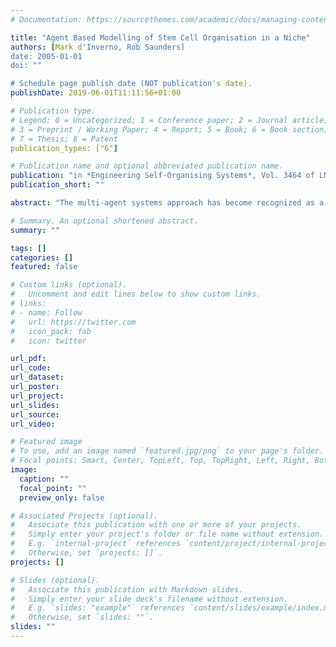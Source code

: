 ```yaml
---
# Documentation: https://sourcethemes.com/academic/docs/managing-content/

title: "Agent Based Modelling of Stem Cell Organisation in a Niche"
authors: [Mark d'Inverno, Rob Saunders]
date: 2005-01-01
doi: ""

# Schedule page publish date (NOT publication's date).
publishDate: 2019-06-01T11:11:56+01:00

# Publication type.
# Legend: 0 = Uncategorized; 1 = Conference paper; 2 = Journal article;
# 3 = Preprint / Working Paper; 4 = Report; 5 = Book; 6 = Book section;
# 7 = Thesis; 8 = Patent
publication_types: ["6"]

# Publication name and optional abbreviated publication name.
publication: "in *Engineering Self-Organising Systems*, Vol. 3464 of LNAI, Springer, 52–68"
publication_short: ""

abstract: "The multi-agent systems approach has become recognized as a useful approach for modeling and simulating biological complex systems. In this chapter we provide an example of such an approach, which concerns the modeling and simulation of the Hematopoietic Stem Cell (HSC) system in adults. We are specifically interested in how local cell interactions give rise to well understood properties of systems of stem cells, such as the ability to maintain their own population and to maintain a population of fully differentiated functional cells. There is a need to establish key cell mechanisms that can produce self-regulating behavior of HSC systems using different theoretical techniques. It is our belief that modeling the behavior of HSCs in the adult human body as an agent-based system is the most appropriate way of understanding these mechanisms and the consequent process of self-organization."

# Summary. An optional shortened abstract.
summary: ""

tags: []
categories: []
featured: false

# Custom links (optional).
#   Uncomment and edit lines below to show custom links.
# links:
# - name: Follow
#   url: https://twitter.com
#   icon_pack: fab
#   icon: twitter

url_pdf:
url_code:
url_dataset:
url_poster:
url_project:
url_slides:
url_source:
url_video:

# Featured image
# To use, add an image named `featured.jpg/png` to your page's folder. 
# Focal points: Smart, Center, TopLeft, Top, TopRight, Left, Right, BottomLeft, Bottom, BottomRight.
image:
  caption: ""
  focal_point: ""
  preview_only: false

# Associated Projects (optional).
#   Associate this publication with one or more of your projects.
#   Simply enter your project's folder or file name without extension.
#   E.g. `internal-project` references `content/project/internal-project/index.md`.
#   Otherwise, set `projects: []`.
projects: []

# Slides (optional).
#   Associate this publication with Markdown slides.
#   Simply enter your slide deck's filename without extension.
#   E.g. `slides: "example"` references `content/slides/example/index.md`.
#   Otherwise, set `slides: ""`.
slides: ""
---
```

